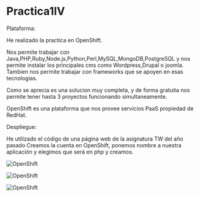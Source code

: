 Practica1IV
===========
Plataforma:

He realizado la practica en OpenShift.

Nos permite trabajar con Java,PHP,Ruby,Node.js,Python,Perl,MySQL,MongoDB,PostgreSQL y nos permite instalar los principales cms como Wordpress,Drupal o joomla. Tambien nos permite trabajar con frameworks que se apoyen en esas tecnologias.

Como se aprecia es una solucion muy completa, y de forma gratuita nos permite tener hasta 3 proyectos funcionando simultaneamente.

OpenShift es una plataforma que nos provee servicios PaaS propiedad de RedHat.

Despliegue:

He utilizado el código de una página web de la asignatura TW del año pasado
Creamos la cuenta en OpenShift, ponemos nombre a nuestra aplicación y elegimos que será en php y creamos.

![](./images/Selección_016.png "OpenShift")

![](./images/Selección_017.png "OpenShift")

![](./images/Selección_018.png "OpenShift")

